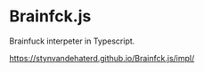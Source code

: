 # Brainfck.js
Brainfuck interpeter in Typescript.

https://stynvandehaterd.github.io/Brainfck.js/impl/

